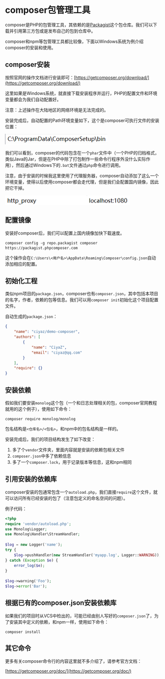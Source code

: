 # composer包管理工具

composer是PHP的包管理工具，其依赖的是[Packagist](https://packagist.org/)这个包仓库。我们可以下载并引用第三方包或是发布自己的包到仓库中。

composer和npm等包管理工具都比较像，下面以Windows系统为例介绍composer的安装和使用。

## composer安装

按照官网的操作文档进行安装即可：[https://getcomposer.org/download/](https://getcomposer.org/download/)

这里如果是Windows系统，就直接下载安装程序并运行，PHP的配置文件和环境变量都会为我们自动配置好。

注意：上述操作在大陆地区的网络环境是无法完成的。

安装完成后，自动配置的Path环境变量如下，这个是composer可执行文件的安装位置：

![](res/1.png)

我们可以看到，composer的代码包含在一个`phar`文件中（一个PHP的归档格式，类似Java的Jar，但是在PHP中除了打包制作一些命令行程序外没什么实际作用），然后通过Windows下的`.bat`文件通过`php`命令进行调用。

注意，由于安装的时候我这里使用了代理服务器，composer自动添加了这么一个环境变量，使得以后使用composer都会走代理，但是我们会配置国内镜像，因此把它干掉。

![](res/2.png)

## 配置镜像

安装好composer后，我们可以配置上国内镜像加快下载速度。

```
composer config -g repo.packagist composer https://packagist.phpcomposer.com
```

这个操作会在`C:\Users\<用户名>\AppData\Roaming\Composer\config.json`自动添加相应的配置。

## 初始化工程

类似npm项目的`package.json`，composer也有`composer.json`，其中包括本项目的名字，作者，依赖的包等信息。我们可以用`composer init`初始化这个项目配置文件。

自动生成的`package.json`：

```json
{
    "name": "ciyaz/demo-composer",
    "authors": [
        {
            "name": "CiyaZ",
            "email": "ciyaz@qq.com"
        }
    ],
    "require": {}
}
```

## 安装依赖

假如我们要安装`monolog`这个包（一个和日志处理相关的包，composer官网教程就用的这个例子），使用如下命令：

```
composer require monolog/monolog
```

包名结构是`<仓库名>/<包名>`，和npm中的包名结构是一样的。

安装完成后，我们的项目结构发生了如下改变：

1. 多了个`vendor`文件夹，里面内容就是安装的依赖包相关文件
2. `composer.json`中多了依赖信息
3. 多了一个`composer.lock`，用于记录版本等信息，这和npm相同

## 引用安装的依赖库

composer安装的包通常包含一个`autoload.php`，我们直接`require`这个文件，就可以访问所有已经安装的包了（注意包定义的命名空间的问题）。

例子代码：
```php
<?php
require 'vendor/autoload.php';
use Monolog\Logger;
use Monolog\Handler\StreamHandler;

$log = new Logger('name');
try {
    $log->pushHandler(new StreamHandler('myapp.log', Logger::WARNING));
} catch (Exception $e) {
    error_log($e);
}

$log->warning('Foo');
$log->error('Bar');
```

## 根据已有的composer.json安装依赖库

如果我们的项目时从VCS中检出的，可能已经由别人写好的`composer.json`了，为了安装其中定义的依赖，和npm一样，使用如下命令：

```
composer install
```

## 其它命令

更多有关composer命令行的内容这里就不多介绍了，请参考官方文档：

[https://getcomposer.org/doc/](https://getcomposer.org/doc/)
